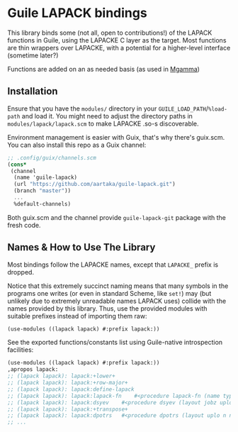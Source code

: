 # Guile LAPACK bindings

This library binds some (not all, open to contributions!) of the
LAPACK functions in Guile, using the LAPACKE C layer as the
target. Most functions are thin wrappers over LAPACKE, with a
potential for a higher-level interface (sometime later?)

Functions are added on an as needed basis (as used in [Mgamma](https://github.com/aartaka/mgamma))

## Installation

Ensure that you have the `modules/` directory in your `GUILE_LOAD_PATH`/`%load-path` and load it.
You might need to adjust the directory paths in `modules/lapack/lapack.scm` to make LAPACKE .so-s discoverable.

Environment management is easier with Guix, that's why there's guix.scm.
You can also install this repo as a Guix channel:
``` scheme
;; .config/guix/channels.scm
(cons*
 (channel
  (name 'guile-lapack)
  (url "https://github.com/aartaka/guile-lapack.git")
  (branch "master"))
  ...
  %default-channels)
```
Both guix.scm and the channel provide `guile-lapack-git` package with the fresh code.

## Names & How to Use The Library

Most bindings follow the LAPACKE names, except that `LAPACKE_` prefix is dropped.

Notice that this extremely succinct naming means that many symbols in
the programs one writes (or even in standard Scheme, like `set!`) may
(but unlikely due to extremely unreadable names LAPACK uses) collide
with the names provided by this library. Thus, use the provided
modules with suitable prefixes instead of importing them raw:

``` scheme
(use-modules ((lapack lapack) #:prefix lapack:))
```

See the exported functions/constants list using Guile-native introspection facilities:
``` scheme
(use-modules ((lapack lapack) #:prefix lapack:))
,apropos lapack: 
;; (lapack lapack): lapack:+lower+
;; (lapack lapack): lapack:+row-major+
;; (lapack lapack): lapack:define-lapack
;; (lapack lapack): lapack:lapack-fn	#<procedure lapack-fn (name type args return)>
;; (lapack lapack): lapack:dsyev	#<procedure dsyev (layout jobz uplo n a lda w)>
;; (lapack lapack): lapack:+transpose+
;; (lapack lapack): lapack:dpotrs	#<procedure dpotrs (layout uplo n nrhs a lda b ldb)>
;; ...
```
